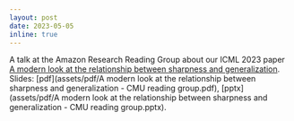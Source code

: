 ```yaml
---
layout: post
date: 2023-05-05
inline: true
---
```


A talk at the Amazon Research Reading Group about our ICML 2023 paper [A modern look at the relationship between sharpness and generalization](https://arxiv.org/abs/2302.07011). Slides: [pdf](assets/pdf/A modern look at the relationship between sharpness and generalization - CMU reading group.pdf), [pptx](assets/pdf/A modern look at the relationship between sharpness and generalization - CMU reading group.pptx).

